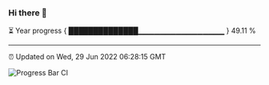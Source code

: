 ### Hi there 👋

⏳ Year progress { ██████████████▁▁▁▁▁▁▁▁▁▁▁▁▁▁▁▁ } 49.11 %

---

⏰ Updated on Wed, 29 Jun 2022 06:28:15 GMT

![Progress Bar CI](https://github.com/ZhaoGui/ZhaoGui/workflows/Progress%20Bar%20CI/badge.svg)

